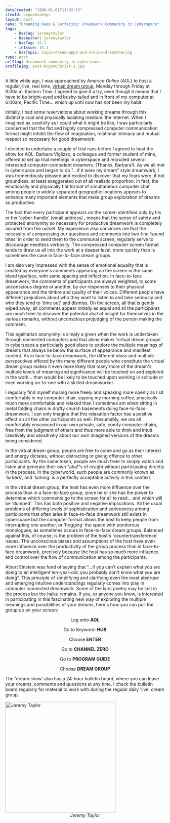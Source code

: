 ```yaml
---
dateCreated: "1996-01-01T11:32:52"
itemId: bcpov6zdeeps
layout: post
name: "Dreaming Deep & Surfacing: Dreamwork Community in Cyberspace"
tags:
    - hasTag: jeremytaylor
    - hasAuthor: jeremytaylor
    - hasTag: 15.1
    - inIssue: 15.1
    - hasTopic: topic~dream-apps-and-online-dreamsharing
type: post
urlSlug: dreamwork-community-in-cyberspace
profileImg: post-bcpov6christ-1.jpg
---
```


A little while ago, I was approached by _America Online_ (AOL) to host a regular, live, real time, [virtual dream group](../topic~dream-apps-and-online-dreamsharing), Monday through Friday at 9:00a.m. Eastern Time. I agreed to give it a try, even though it means that I have to be bright-eyed and bushy-tailed and in front of my computer at 6:00am, Pacific Time... which up until now has _not_ been my habit.

Initially, I had some reservations about working dreams through this distinctly cool and physically isolating medium: the Internet. When I imagined as carefully as I could what it might be like, I was particularly concerned that the flat and highly compressed computer communication format might inhibit the flow of imagination, relational intimacy and mutual respect so necessary for good dreamwork.

I decided to undertake a couple of trial runs before I agreed to host the show for AOL. Barbara Viglizzo, a colleague and former student of mine, offered to set up trial meetings in cyberspace and recruited several interested computer-competent dreamers. (Thanks, Barbara!). As we all met in cyberspace and began to do "...if it were my dream" style dreamwork, I was tremendously pleased and excited to discover that my fears were, if not groundless, at least exaggerated out of all realistic proportion. In fact, the emotionally and physically flat format of simultaneous computer chat among people in widely separated geographic locations appears to enhance many important elements that make group exploration of dreams so productive.

The fact that every participant appears on the screen identified only by his or her 'cyber-handle' (email address) , means that the sense of safety and protected anonymity so necessary for productive dreamwork is completely assured from the outset. My experience also convinces me that the necessity of compressing our questions and comments into two-line 'sound bites' in order to send them to the communal screen, regularly serve to discourage needless verbosity. The compressed computer screen format tends to draw us all into the work at a deeper level, more quickly than is sometimes the case in face-to-face dream groups.

I am also very impressed with the sense of emotional equality that is created by everyone's comments appearing on the screen in the same bland typeface, with same spacing and inflection. In face-to-face dreamwork, the comments of participants are always weighted, to some unconscious degree or another, by our responses to their physical appearance and the timbre and quality of their voices. Different people have different prejudices about who they want to listen to and take seriously and who they tend to 'time out' and dismiss. On the screen, all that is gently wiped away; all comments appear initially as equal and all the participants are much freer to discover the potential aha! of insight for themselves in the various remarks, without unconscious prejudging of the person making the comment.

This egalitarian anonymity is simply a given when the work is undertaken through connected computers and that alone makes 'virtual dream groups' in cyberspace a particularly good place to explore the multiple meanings of dreams that always lie below the surface of appearance and manifest content. As in face-to-face dreamwork, the different ideas and multiple perspectives offered by the many different people who constitute the virtual dream group makes it even more likely that many more of the dream's multiple levels of meaning and significance will be touched on and explored in the work... than would be likely to be touched upon working in solitude or even working on-to-one with a skilled dreamworker.

I regularly find myself musing more freely and speaking more openly as I sit comfortably in my computer chair, sipping my morning coffee, physically much more comfortable and relaxed than I sometimes am when sitting in metal folding chairs in drafty church basements doing face-to-face dreamwork. I can only imagine that this relaxation factor has a positive effect on all the other participants as well. Presumably, we are all comfortably ensconced in our own private, safe, comfy computer chairs, free from the judgment of others and thus more able to think and intuit creatively and sensitively about our own imagined versions of the dreams being considered.

In the virtual dream group, people are free to come and go as their interest and energy dictates, without distracting or giving offence to other participants. By the same token, people are much freer to simply watch and listen and generate their own "aha!"s of insight without participating directly in the process. In the cyberworld, such people are commonly known as 'lurkers', and 'lurking' is a perfectly acceptable activity in this context.

In the virtual dream group, the host has even more influence over the process than in a face-to-face group, since he or she has the power to determine which comments go to the screen for all to read... and which will be 'dumped'. This has both positive and negative implications. All the usual problems of differing levels of sophistication and seriousness among participants that often arise in face-to-face dreamwork still exists in cyberspace but the computer format allows the host to keep people from interrupting one another, or 'hogging' the space with ponderous monologues, as sometimes occurs in face-to-face dream groups. Balanced against this, of course, is the problem of the host's 'countertransference' issues. The unconscious biases and assumptions of the host have even more influence over the productivity of the group process than in face-to-face dreamwork, precisely because the host has so much more influence and control over the flow of communication among the participants.

Albert Einstein was fond of saying that "...if you can't explain what you are doing to an intelligent ten-year-old, you probably don't know what you are doing". This principle of simplifying and clarifying even the most abstruse and emerging intuitive understandings regularly comes into play in computer connected dreamwork. Some of the lyric poetry may be lost in the process but the haiku remains. If you, or anyone you know, is interested in participating in this fascinating new way of exploring the multiple meanings and possibilities of your dreams, here's how you can pull the group up on your screen:

<div style="margin: auto; text-align: center">
<p>Log onto <b>AOL</b></p>
<p>Go to Keyword: <b>HUB</b></p>
<p>Choose <b>ENTER</b></p>
<p>Go to <b>CHANNEL ZERO</b></p>
<p>Go to <b>PROGRAM GUIDE</b></p>
<p>Choose <b>DREAM GROUP</b></p>
</div>

The 'dream show' also has a 24-hour bulletin board, where you can leave your dreams, comments and questions at any time. I check the bulletin board regularly for material to work with during the regular daily 'live' dream group.

<img src="../images/post-bcpov6christ-1.jpg" alt="Jeremy Taylor" width="350" height="auto"/>
<div class="caption" style="text-align: center;"><i>Jeremy Taylor</i></div>
